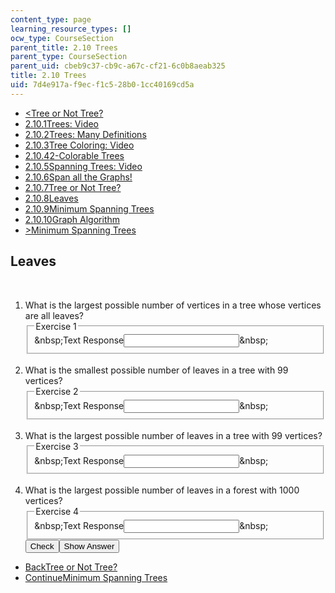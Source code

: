 ```yaml
---
content_type: page
learning_resource_types: []
ocw_type: CourseSection
parent_title: 2.10 Trees
parent_type: CourseSection
parent_uid: cbeb9c37-cb9c-a67c-cf21-6c0b8aeab325
title: 2.10 Trees
uid: 7d4e917a-f9ec-f1c5-28b0-1cc40169cd5a
---
```

<ul class="navigation pagination"><li id="top_bck_btn"><a href='/courses/electrical-engineering-and-computer-science/6-042j-mathematics-for-computer-science-spring-2015/structures/tp8-1/vertical-7bacea60d91e';><<span>Tree or Not Tree?</span></a></li><li id="flp_btn_1" ><a href='/courses/electrical-engineering-and-computer-science/6-042j-mathematics-for-computer-science-spring-2015/structures/tp8-1'>2.10.1<span>Trees: Video</span></a></li><li id="flp_btn_2" ><a href='/courses/electrical-engineering-and-computer-science/6-042j-mathematics-for-computer-science-spring-2015/structures/tp8-1/vertical-91c45efd7596'>2.10.2<span>Trees: Many Definitions</span></a></li><li id="flp_btn_3" ><a href='/courses/electrical-engineering-and-computer-science/6-042j-mathematics-for-computer-science-spring-2015/structures/tp8-1/vertical-04923c3ed451'>2.10.3<span>Tree Coloring: Video</span></a></li><li id="flp_btn_4" ><a href='/courses/electrical-engineering-and-computer-science/6-042j-mathematics-for-computer-science-spring-2015/structures/tp8-1/vertical-b69812803f1e'>2.10.4<span>2-Colorable Trees</span></a></li><li id="flp_btn_5" ><a href='/courses/electrical-engineering-and-computer-science/6-042j-mathematics-for-computer-science-spring-2015/structures/tp8-1/vertical-2ef65242598f'>2.10.5<span>Spanning Trees: Video</span></a></li><li id="flp_btn_6" ><a href='/courses/electrical-engineering-and-computer-science/6-042j-mathematics-for-computer-science-spring-2015/structures/tp8-1/vertical-63394d192790'>2.10.6<span>Span all the Graphs!</span></a></li><li id="flp_btn_7" ><a href='/courses/electrical-engineering-and-computer-science/6-042j-mathematics-for-computer-science-spring-2015/structures/tp8-1/vertical-7bacea60d91e'>2.10.7<span>Tree or Not Tree?</span></a></li><li id="flp_btn_8" class="button_selected"><a href='/courses/electrical-engineering-and-computer-science/6-042j-mathematics-for-computer-science-spring-2015/structures/tp8-1/vertical-425ace1eec7d'>2.10.8<span>Leaves</span></a></li><li id="flp_btn_9" ><a href='/courses/electrical-engineering-and-computer-science/6-042j-mathematics-for-computer-science-spring-2015/structures/tp8-1/minimum-spanning-trees'>2.10.9<span>Minimum Spanning Trees</span></a></li><li id="flp_btn_10" ><a href='/courses/electrical-engineering-and-computer-science/6-042j-mathematics-for-computer-science-spring-2015/structures/tp8-1/vertical-f8c5c236b9c0'>2.10.10<span>Graph Algorithm</span></a></li><li id="top_continue_btn"><a href='/courses/electrical-engineering-and-computer-science/6-042j-mathematics-for-computer-science-spring-2015/structures/tp8-1/minimum-spanning-trees';>><span>Minimum Spanning Trees</span></a></li></ul><h2 class="subhead">Leaves</h2><div class="self_assessment">
<br display_name="Leaves" url_name="Leaves_0" />
<p display_name="Leaves" url_name="Leaves_1">
<ol display_name="Leaves" url_name="Leaves_2">
<li>What is the largest possible number of vertices in a tree whose vertices are all leaves?
    <div id="Q1_div" class="problem_question"><fieldset><legend class="visually-hidden">Exercise 1</legend><div class="choice"><label id="Q1_label"><span id="Q1_aria_status" tabindex="-1" class="visually-hidden">&amp;nbsp;</span><span class="visually-hidden">Text Response</span><input ckecktype="ci" onkeypress="numericTypedOrDropDownSelected(1)" value="" answer="2" type="text" id="Q1_input" class="problem_text_input"><span id="Q1_normal_status" class="nostatus" aria-hidden="true">&amp;nbsp;</span><span style="display:none;" id="Q1_ans_span" tabindex="-1">  Answer:2</span></label></div></fieldset></div></li>
<br />
<li>What is the smallest possible number of leaves in a tree with 99 vertices?
    <div id="Q2_div" class="problem_question"><fieldset><legend class="visually-hidden">Exercise 2</legend><div class="choice"><label id="Q2_label"><span id="Q2_aria_status" tabindex="-1" class="visually-hidden">&amp;nbsp;</span><span class="visually-hidden">Text Response</span><input ckecktype="ci" onkeypress="numericTypedOrDropDownSelected(2)" value="" answer="2" type="text" id="Q2_input" class="problem_text_input"><span id="Q2_normal_status" class="nostatus" aria-hidden="true">&amp;nbsp;</span><span style="display:none;" id="Q2_ans_span" tabindex="-1">  Answer:2</span></label></div></fieldset></div></li>
<br />
<li>What is the largest possible number of leaves in a tree with 99 vertices?
    <div id="Q3_div" class="problem_question"><fieldset><legend class="visually-hidden">Exercise 3</legend><div class="choice"><label id="Q3_label"><span id="Q3_aria_status" tabindex="-1" class="visually-hidden">&amp;nbsp;</span><span class="visually-hidden">Text Response</span><input ckecktype="ci" onkeypress="numericTypedOrDropDownSelected(3)" value="" answer="98" type="text" id="Q3_input" class="problem_text_input"><span id="Q3_normal_status" class="nostatus" aria-hidden="true">&amp;nbsp;</span><span style="display:none;" id="Q3_ans_span" tabindex="-1">  Answer:98</span></label></div></fieldset></div></li>
<br />
<li>What is the largest possible number of leaves in a forest with 1000 vertices?
    <div id="Q4_div" class="problem_question"><fieldset><legend class="visually-hidden">Exercise 4</legend><div class="choice"><label id="Q4_label"><span id="Q4_aria_status" tabindex="-1" class="visually-hidden">&amp;nbsp;</span><span class="visually-hidden">Text Response</span><input ckecktype="ci" onkeypress="numericTypedOrDropDownSelected(4)" value="" answer="1000" type="text" id="Q4_input" class="problem_text_input"><span id="Q4_normal_status" class="nostatus" aria-hidden="true">&amp;nbsp;</span><span style="display:none;" id="Q4_ans_span" tabindex="-1">  Answer:1000</span></label></div></fieldset></div><div class="action"><button id="Q1_button" onclick="checkAnswer({1: 'stringresponse', 2: 'stringresponse', 3: 'stringresponse', 4: 'stringresponse'})" class="problem_mo_button">Check</button><button id="Q1_button_show" onclick="showHideSolution({1: 'stringresponse', 2: 'stringresponse', 3: 'stringresponse', 4: 'stringresponse'}, 1, [])" class="problem_mo_button">Show Answer</button></div></li>
</ol>
</p></div><ul class="navigation progress"><li id="bck_btn"><a href='/courses/electrical-engineering-and-computer-science/6-042j-mathematics-for-computer-science-spring-2015/structures/tp8-1/vertical-7bacea60d91e';>Back<span>Tree or Not Tree?</span></a></li><li id="continue_btn"><a href='/courses/electrical-engineering-and-computer-science/6-042j-mathematics-for-computer-science-spring-2015/structures/tp8-1/minimum-spanning-trees';>Continue<span>Minimum Spanning Trees</span></a></li></ul>
